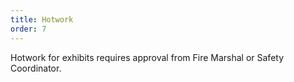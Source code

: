 ```yaml
---
title: Hotwork
order: 7
---
```


Hotwork for exhibits requires approval from Fire Marshal or Safety Coordinator.
